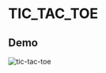 # TIC_TAC_TOE

## Demo



![tic-tac-toe](https://user-images.githubusercontent.com/79316576/135059568-26f01ba0-c22e-494d-955e-6d93ffb57538.png)
